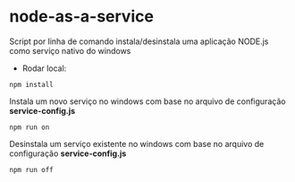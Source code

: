 # node-as-a-service

Script por linha de comando instala/desinstala uma aplicação NODE.js como serviço nativo do windows

* Rodar local:
```
npm install
```

Instala um novo serviço no windows com base no arquivo de configuração **service-config.js**
```
npm run on
```

Desinstala um serviço existente no windows com base no arquivo de configuração **service-config.js**
```
npm run off
```

